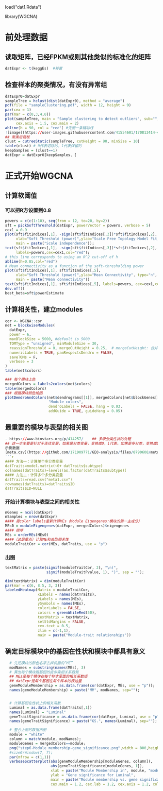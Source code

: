 load("dat1.Rdata")

library(WGCNA)

# 前处理数据
## 读取矩阵，已经FPKM或则其他类似的标准化的矩阵
```r
datExpr <- t(keggEs)  #转置
```
## 检查样本的聚类情况，有没有异常组
```r
datExpr0=datExpr
sampleTree = hclust(dist(datExpr0), method = "average")
pdf(file = "sampleClustering.pdf", width = 12, height = 9)
par(cex = 1)
par(mar = c(0,3,4,0))
plot(sampleTree, main = "Sample clustering to detect outliers", sub="", xlab="", cex.lab = 1.5,
     cex.axis = 1.5, cex.main = 2)
abline(h = 90, col = "red") #先画一条辅助线
![image](https://user-images.githubusercontent.com/41554601/170813414-4189860d-d184-4248-a2eb-90e4b4ba7246.png)
## 聚类后裁枝
clust = cutreeStatic(sampleTree, cutHeight = 90, minSize = 10)
table(clust) # 0代表切除的，1代表保留的
keepSamples = (clust==1)
datExpr = datExpr0[keepSamples, ]
```

# 正式开始WGCNA
## 计算软阈值
### 可以把R方设置到0.8
```r
powers = c(c(1:10), seq(from = 12, to=20, by=2))
sft = pickSoftThreshold(datExpr, powerVector = powers, verbose = 5)
cex1 = 0.9
plot(sft$fitIndices[,1], -sign(sft$fitIndices[,3])*sft$fitIndices[,2],
     xlab="Soft Threshold (power)",ylab="Scale Free Topology Model Fit,signed R^2",type="n",
     main = paste("Scale independence"));
text(sft$fitIndices[,1], -sign(sft$fitIndices[,3])*sft$fitIndices[,2],
     labels=powers,cex=cex1,col="red");
# this line corresponds to using an R^2 cut-off of h
abline(h=0.85,col="red")
# Mean connectivity as a function of the soft-thresholding power
plot(sft$fitIndices[,1], sft$fitIndices[,5],
     xlab="Soft Threshold (power)",ylab="Mean Connectivity", type="n",
     main = paste("Mean connectivity"))
text(sft$fitIndices[,1], sft$fitIndices[,5], labels=powers, cex=cex1,col="red")
dev.off()
best_beta=sft$powerEstimate
```

## 计算相关性，建立modules
```r
cor <- WGCNA::cor
net = blockwiseModules(
  datExpr,
  power = 6,
  maxBlockSize = 5000, #default is 5000
  TOMType = "unsigned", minModuleSize = 30,   
  reassignThreshold = 0, mergeCutHeight = 0.25,  # mergeCutHeight: 合并模块的阈值，越大模块越少；越小模块越多，冗余度越大；
  numericLabels = TRUE, pamRespectsDendro = FALSE,
  saveTOMs = F, 
  verbose = 3
)
table(net$colors)

### 每个模块上色
mergedColors = labels2colors(net$colors)
table(mergedColors)
### 根据模块颜色绘图
plotDendroAndColors(net$dendrograms[[1]], mergedColors[net$blockGenes[[1]]],
                    "Module colors",
                    dendroLabels = FALSE, hang = 0.03,
                    addGuide = TRUE, guideHang = 0.05)
```

## 最重要的模块与表型的相关图
```r
- https://www.biostars.org/p/414257/    ## 多级分类性状的处理  
## 这一步主要是针对于连续变量，如果是分类变量，变换成0，1代表，如果是多分类，变换成0，1，3......，也可以按照天数变换0.3.5.6、、、、
示例数据
[meta.csv](https://github.com/171909771/GEO-analysis/files/8790608/meta.csv)
```r
#### 方法一：计算单个多分类变量
datTraits=model.matrix(~0+ datTraits$subtype)
colnames(datTraits)=levels(as.factor(datTraits$subtype))
#### 方法二：计算多个多分类变量
datTraits=read.csv("meta1.csv")
rownames(datTraits)=datTraits$ID 
datTraits$ID=NULL
```
### 开始计算模块与表型之间的相关性
```r
nGenes = ncol(datExpr)
nSamples = nrow(datExpr)
#### 用color labels重新计算MEs（Module Eigengenes:模块的第一主成分）
MEs0 = moduleEigengenes(datExpr, mergedColors)$eigengenes
#### 排序
MEs = orderMEs(MEs0)
####（这是重点）计算ME和表型相关性
moduleTraitCor = cor(MEs, datTraits, use = "p") 
```
### 出图
```r
textMatrix = paste(signif(moduleTraitCor, 2), "\n(",
                   signif(moduleTraitPvalue, 1), ")", sep = "");

dim(textMatrix) = dim(moduleTraitCor)
par(mar = c(6, 8.5, 3, 3))
labeledHeatmap(Matrix = moduleTraitCor,
               xLabels = names(datTraits),
               yLabels = names(MEs),
               ySymbols = names(MEs),
               colorLabels = FALSE,
               colors = greenWhiteRed(50),
               textMatrix = textMatrix,
               setStdMargins = FALSE,
               cex.text = 0.5,
               zlim = c(-1,1),
               main = paste("Module-trait relationships"))
```


## 确定目标模块中的基因在性状和模块中都具有意义
```r
  # 先把模块的颜色名字去掉前面的“ME”
  modNames = substring(names(MEs), 3)
  # 算出每个模块跟基因的皮尔森相关系数矩
  ## MEs是每个模块在每个样本里面的相关系数矩
  ## datExpr是每个基因在每个样本的表达量
  geneModuleMembership = as.data.frame(cor(datExpr, MEs, use = "p"));
  names(geneModuleMembership) = paste("MM", modNames, sep="");


  # 计算基因在性状上的相关系数
  Luminal = as.data.frame(datTraits[,1])
  names(Luminal) = "Luminal"
  geneTraitSignificance = as.data.frame(cor(datExpr, Luminal, use = "p"));
  names(geneTraitSignificance) = paste("GS.", names(Luminal), sep="");

  # 整合上面的数据出图
  module = "white"
  column = match(module, modNames);
  moduleGenes = mergedColors==module;
  png("step6-Module_membership-gene_significance.png",width = 800,height = 600)
  #sizeGrWindow(7, 7);
  par(mfrow = c(1,1))
  verboseScatterplot(abs(geneModuleMembership[moduleGenes, column]),
                     abs(geneTraitSignificance[moduleGenes, 1]),
                     xlab = paste("Module Membership in", module, "module"),
                     ylab = "Gene significance for Luminal",
                     main = paste("Module membership vs. gene significance\n"),
                     cex.main = 1.2, cex.lab = 1.2, cex.axis = 1.2, col = "red")
```
  


